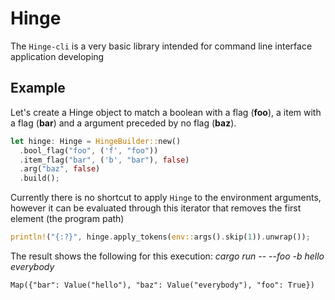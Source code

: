 # Hinge

The `Hinge-cli` is a very basic library intended for command line interface application developing

## Example

Let's create a Hinge object to match a boolean with a flag (**foo**), a item with a flag (**bar**) and a argument preceded by no flag (**baz**).

```rs
let hinge: Hinge = HingeBuilder::new()
  .bool_flag("foo", ('f', "foo"))
  .item_flag("bar", ('b', "bar"), false)
  .arg("baz", false)
  .build();
```

Currently there is no shortcut to apply `Hinge` to the environment arguments, however it can be evaluated through this iterator that removes the first element (the program path)

```rs
println!("{:?}", hinge.apply_tokens(env::args().skip(1)).unwrap());
```

The result shows the following for this execution: *cargo run -- --foo -b hello everybody*

```
Map({"bar": Value("hello"), "baz": Value("everybody"), "foo": True})
```